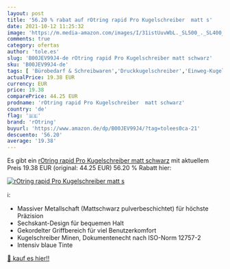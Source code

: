 ```yaml
---
layout: post
title: '56.20 % rabat auf rOtring rapid Pro Kugelschreiber  matt s'
date: 2021-10-12 11:25:32
image: 'https://m.media-amazon.com/images/I/31istUuvWbL._SL500_._SL400_.jpg'
comments: true
category: ofertas
author: 'tole.es'
slug: 'B00JEV99J4-de rOtring rapid Pro Kugelschreiber matt schwarz'
sku: 'B00JEV99J4-de'
tags: [ 'Bürobedarf & Schreibwaren','Druckkugelschreiber','Einweg-Kugelschreiber','Füllfederhalter & Kugelschreiber','Schreibwaren','rotring', ]
actualPrice: 19.38 EUR
currency: EUR
price: 19.38
comparePrice: 44.25 EUR
prodname: 'rOtring rapid Pro Kugelschreiber  matt schwarz'
country: 'de'
flag: '🇩🇪'
brand: 'rOtring'
buyurl: 'https://www.amazon.de/dp/B00JEV99J4/?tag=tolees0ca-21'
descuento: '56.20'
average: '19.38'
---
```


Es gibt ein [rOtring rapid Pro Kugelschreiber  matt schwarz](https://www.amazon.de/dp/B00JEV99J4/?tag=tolees0ca-21) mit aktuellem Preis 19.38 EUR (original: 44.25 EUR) 56.20 % Rabatt hier:

[![rOtring rapid Pro Kugelschreiber  matt s](https://m.media-amazon.com/images/I/31istUuvWbL._SL500_._SL400_.jpg)](https://www.amazon.de/dp/B00JEV99J4/?tag=tolees0ca-21)

ℹ️:

- Massiver Metallschaft (Mattschwarz pulverbeschichtet) für höchste Präzision
- Sechskant-Design für bequemen Halt
- Gekordelter Griffbereich für viel Benutzerkomfort
- Kugelschreiber Minen, Dokumentenecht nach ISO-Norm 12757-2
- Intensiv blaue Tinte

[🛒 kauf es hier!!](https://www.amazon.de/dp/B00JEV99J4/?tag=tolees0ca-21)
